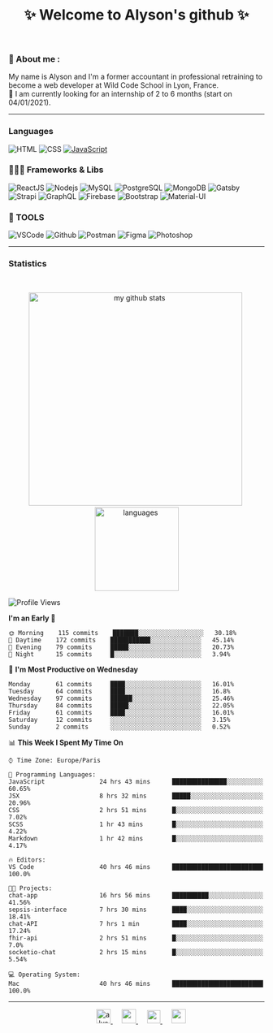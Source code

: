 <h1 align="center">
 ✨ Welcome to Alyson's github ✨
</h1>

<br/>

### 📖 About me :

My name is Alyson and I'm a former accountant in professional retraining to become a web developer at Wild Code School in Lyon, France. <br/>
🎯  I am currently looking for an internship of 2 to 6 months (start on 04/01/2021).

---

### Languages

![HTML](https://img.shields.io/badge/-HTML5-fff?&logo=HTML5)
![CSS](https://img.shields.io/badge/-CSS-fff?&logo=CSS3&logoColor=1572B6)
[![JavaScript](https://img.shields.io/badge/-JavaScript-fff?&logo=JavaScript&logoColor=ddc508)](https://github.com/alyson-b69?tab=repositories&q=&type=&language=javascript)



### 👩🏻‍💻 Frameworks & Libs

![ReactJS](https://img.shields.io/badge/-ReactJS-fff?&logo=React)
![Nodejs](https://img.shields.io/badge/-NodeJs-fff?&logo=node.js)
![MySQL](https://img.shields.io/badge/-MySQL-fff?&logo=MySQL)
![PostgreSQL](https://img.shields.io/badge/-PostgreSQL-fff?&logo=PostgreSQL&logoColor=336791)
![MongoDB](https://img.shields.io/badge/-MongoDB-fff?&logo=MongoDB)
![Gatsby](https://img.shields.io/badge/-Gatsby-fff?&logo=Gatsby&logoColor=8A2BE2)
![Strapi](https://img.shields.io/badge/-Strapi-fff?&logo=Strapi)
![GraphQL](https://img.shields.io/badge/-GraphQL-fff?&logo=GraphQL&logoColor=E10098)
![Firebase](https://img.shields.io/badge/-Firebase-fff?&logo=Firebase)
![Bootstrap](https://img.shields.io/badge/-Bootstrap-fff?&logo=Bootstrap&logoColor=563D7C)
![Material-UI](https://img.shields.io/badge/-MaterialUI-fff?&logo=Material-UI&logoColor=0081CB)

### 🔧 TOOLS

![VSCode](https://img.shields.io/badge/-VSCode-fff?&logo=Visual-studio-code&logoColor=007ACC)
![Github](https://img.shields.io/badge/-Github-fff?&logo=Github&logoColor=181717)
![Postman](https://img.shields.io/badge/-Postman-fff?&logo=Postman)
![Figma](https://img.shields.io/badge/-Figma-fff?&logo=Figma)
![Photoshop](https://img.shields.io/badge/-Photoshop-fff?&logo=Adobe-Photoshop&logoColor=31A8FF)

---

### Statistics

<br>

<p align="center">
<img src="https://github-readme-stats.vercel.app/api?username=alyson-b69&show_icons=true&theme=buefy" alt="my github stats" width="420"/>&nbsp;<img src="https://github-readme-stats.vercel.app/api/top-langs/?username=alyson-b69&layout=compact&theme=buefy" alt="languages" height="165">
</p>

<!--START_SECTION:waka-->
![Profile Views](http://img.shields.io/badge/Profile%20Views-252-blue)

**I'm an Early 🐤** 

```text
🌞 Morning    115 commits    ███████░░░░░░░░░░░░░░░░░░   30.18% 
🌆 Daytime    172 commits    ███████████░░░░░░░░░░░░░░   45.14% 
🌃 Evening    79 commits     █████░░░░░░░░░░░░░░░░░░░░   20.73% 
🌙 Night      15 commits     █░░░░░░░░░░░░░░░░░░░░░░░░   3.94%

```
📅 **I'm Most Productive on Wednesday** 

```text
Monday       61 commits     ████░░░░░░░░░░░░░░░░░░░░░   16.01% 
Tuesday      64 commits     ████░░░░░░░░░░░░░░░░░░░░░   16.8% 
Wednesday    97 commits     ██████░░░░░░░░░░░░░░░░░░░   25.46% 
Thursday     84 commits     █████░░░░░░░░░░░░░░░░░░░░   22.05% 
Friday       61 commits     ████░░░░░░░░░░░░░░░░░░░░░   16.01% 
Saturday     12 commits     ░░░░░░░░░░░░░░░░░░░░░░░░░   3.15% 
Sunday       2 commits      ░░░░░░░░░░░░░░░░░░░░░░░░░   0.52%

```


📊 **This Week I Spent My Time On** 

```text
⌚︎ Time Zone: Europe/Paris

💬 Programming Languages: 
JavaScript               24 hrs 43 mins      ███████████████░░░░░░░░░░   60.65% 
JSX                      8 hrs 32 mins       █████░░░░░░░░░░░░░░░░░░░░   20.96% 
CSS                      2 hrs 51 mins       █░░░░░░░░░░░░░░░░░░░░░░░░   7.02% 
SCSS                     1 hr 43 mins        █░░░░░░░░░░░░░░░░░░░░░░░░   4.22% 
Markdown                 1 hr 42 mins        █░░░░░░░░░░░░░░░░░░░░░░░░   4.17%

🔥 Editors: 
VS Code                  40 hrs 46 mins      █████████████████████████   100.0%

🐱‍💻 Projects: 
chat-app                 16 hrs 56 mins      ██████████░░░░░░░░░░░░░░░   41.56% 
sepsis-interface         7 hrs 30 mins       ████░░░░░░░░░░░░░░░░░░░░░   18.41% 
chat-API                 7 hrs 1 min         ████░░░░░░░░░░░░░░░░░░░░░   17.24% 
fhir-api                 2 hrs 51 mins       █░░░░░░░░░░░░░░░░░░░░░░░░   7.0% 
socketio-chat            2 hrs 15 mins       █░░░░░░░░░░░░░░░░░░░░░░░░   5.54%

💻 Operating System: 
Mac                      40 hrs 46 mins      █████████████████████████   100.0%

```


<!--END_SECTION:waka-->

---

<p align="center">
  &emsp;
 <a href= "https://codesandbox.io/u/alyson-b69" rel="nofollow" target="_blank">
  <img src="https://api.iconify.design/logos-codesandbox.svg" alt="alyson codesandbox" height="28px" width="28px" />
 </a> 
   &emsp;
  <a href="https://alyson-b.netlify.app" rel="nofollow" target="_blank">
    <img src="https://img.icons8.com/material/256/000000/globe--v1.png" width="28px"/>
  </a>
   &emsp;
  <a href="https://linkedin.com/in/alyson-bernabeu-08249a172" rel="nofollow" target="_blank" >
    <img src="https://img.icons8.com/ios-filled/256/000000/linkedin.svg" width="26px"/>
  </a>
  &emsp;
  <a href= "https://instagram.com/alyson.b69" rel="nofollow" target="_blank">
    <img src="https://img.icons8.com/ios-glyphs/256/000000/instagram-new.svg" width="28px"/>
  </a>
</p>
